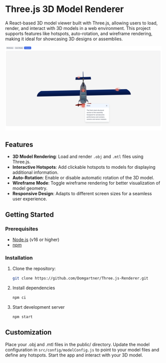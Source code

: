 # Three.js 3D Model Renderer

A React-based 3D model viewer built with Three.js, allowing users to load, render, and interact with 3D models in a web environment. This project supports features like hotspots, auto-rotation, and wireframe rendering, making it ideal for showcasing 3D designs or assemblies.

![Three.js Model Demo](docs/demo.png)

## Features

- **3D Model Rendering**: Load and render `.obj` and `.mtl` files using Three.js.
- **Interactive Hotspots**: Add clickable hotspots to models for displaying additional information.
- **Auto-Rotation**: Enable or disable automatic rotation of the 3D model.
- **Wireframe Mode**: Toggle wireframe rendering for better visualization of model geometry.
- **Responsive Design**: Adapts to different screen sizes for a seamless user experience.


## Getting Started

### Prerequisites

- [Node.js](https://nodejs.org/) (v16 or higher)
- [npm](https://www.npmjs.com/)

### Installation

1. Clone the repository:
   ```bash
   git clone https://github.com/Domgartner/Three.js-Renderer.git
   ```
2. Install dependencies
    ```bash
    npm ci
    ```
3. Start development server
    ```bash
    npm start
    ```

## Customization
Place your .obj and .mtl files in the public/ directory.
Update the model configuration in `src/config/modelConfig.js` to point to your model files and define any hotspots.
Start the app and interact with your 3D model.